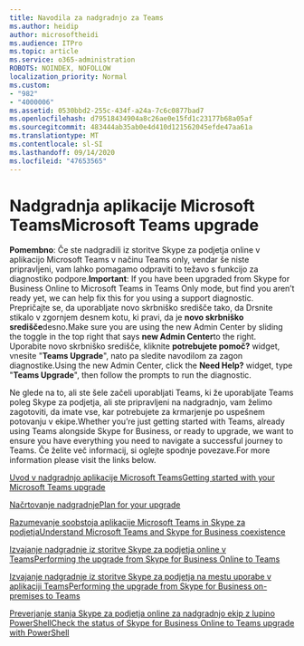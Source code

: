 ```yaml
---
title: Navodila za nadgradnjo za Teams
ms.author: heidip
author: microsoftheidi
ms.audience: ITPro
ms.topic: article
ms.service: o365-administration
ROBOTS: NOINDEX, NOFOLLOW
localization_priority: Normal
ms.custom:
- "982"
- "4000006"
ms.assetid: 0530bbd2-255c-434f-a24a-7c6c0877bad7
ms.openlocfilehash: d79518434904a8c26ae0e15fd1c23177b68a05af
ms.sourcegitcommit: 483444ab35ab0e4d410d121562045efde47aa61a
ms.translationtype: MT
ms.contentlocale: sl-SI
ms.lasthandoff: 09/14/2020
ms.locfileid: "47653565"
---
```

# <a name="microsoft-teams-upgrade"></a><span data-ttu-id="3aeb4-102">Nadgradnja aplikacije Microsoft Teams</span><span class="sxs-lookup"><span data-stu-id="3aeb4-102">Microsoft Teams upgrade</span></span>

<span data-ttu-id="3aeb4-103">**Pomembno**: Če ste nadgradili iz storitve Skype za podjetja online v aplikacijo Microsoft Teams v načinu Teams only, vendar še niste pripravljeni, vam lahko pomagamo odpraviti to težavo s funkcijo za diagnostiko podpore.</span><span class="sxs-lookup"><span data-stu-id="3aeb4-103">**Important**: If you have been upgraded from Skype for Business Online to Microsoft Teams in Teams Only mode, but find you aren’t ready yet, we can help fix this for you using a support diagnostic.</span></span> <span data-ttu-id="3aeb4-104">Prepričajte se, da uporabljate novo skrbniško središče tako, da Drsnite stikalo v zgornjem desnem kotu, ki pravi, da je **novo skrbniško središče**desno.</span><span class="sxs-lookup"><span data-stu-id="3aeb4-104">Make sure you are using the new Admin Center by sliding the toggle in the top right that says **new Admin Center**to the right.</span></span> <span data-ttu-id="3aeb4-105">Uporabite novo skrbniško središče, kliknite **potrebujete pomoč?** widget, vnesite "**Teams Upgrade**", nato pa sledite navodilom za zagon diagnostike.</span><span class="sxs-lookup"><span data-stu-id="3aeb4-105">Using the new Admin Center, click the **Need Help?** widget, type "**Teams Upgrade**", then follow the prompts to run the diagnostic.</span></span>

<span data-ttu-id="3aeb4-106">Ne glede na to, ali ste šele začeli uporabljati Teams, ki že uporabljate Teams poleg Skype za podjetja, ali ste pripravljeni na nadgradnjo, vam želimo zagotoviti, da imate vse, kar potrebujete za krmarjenje po uspešnem potovanju v ekipe.</span><span class="sxs-lookup"><span data-stu-id="3aeb4-106">Whether you’re just getting started with Teams, already using Teams alongside Skype for Business, or ready to upgrade, we want to ensure you have everything you need to navigate a successful journey to Teams.</span></span> <span data-ttu-id="3aeb4-107">Če želite več informacij, si oglejte spodnje povezave.</span><span class="sxs-lookup"><span data-stu-id="3aeb4-107">For more information please visit the links below.</span></span>

[<span data-ttu-id="3aeb4-108">Uvod v nadgradnjo aplikacije Microsoft Teams</span><span class="sxs-lookup"><span data-stu-id="3aeb4-108">Getting started with your Microsoft Teams upgrade</span></span>](https://docs.microsoft.com/MicrosoftTeams/upgrade-start-here)

[<span data-ttu-id="3aeb4-109">Načrtovanje nadgradnje</span><span class="sxs-lookup"><span data-stu-id="3aeb4-109">Plan for your upgrade</span></span>](https://docs.microsoft.com/MicrosoftTeams/upgrade-plan-journey)

[<span data-ttu-id="3aeb4-110">Razumevanje soobstoja aplikacije Microsoft Teams in Skype za podjetja</span><span class="sxs-lookup"><span data-stu-id="3aeb4-110">Understand Microsoft Teams and Skype for Business coexistence</span></span>](https://docs.microsoft.com/MicrosoftTeams/teams-and-skypeforbusiness-coexistence-and-interoperability)

[<span data-ttu-id="3aeb4-111">Izvajanje nadgradnje iz storitve Skype za podjetja online v Teams</span><span class="sxs-lookup"><span data-stu-id="3aeb4-111">Performing the upgrade from Skype for Business Online to Teams</span></span>](https://docs.microsoft.com/MicrosoftTeams/upgrade-to-teams-execute-skypeforbusinessonline)

[<span data-ttu-id="3aeb4-112">Izvajanje nadgradnje iz storitve Skype za podjetja na mestu uporabe v aplikaciji Teams</span><span class="sxs-lookup"><span data-stu-id="3aeb4-112">Performing the upgrade from Skype for Business on-premises to Teams</span></span>](https://docs.microsoft.com/MicrosoftTeams/upgrade-to-teams-execute-skypeforbusinesshybridonprem)
 
[<span data-ttu-id="3aeb4-113">Preverjanje stanja Skype za podjetja online za nadgradnjo ekip z lupino PowerShell</span><span class="sxs-lookup"><span data-stu-id="3aeb4-113">Check the status of Skype for Business Online to Teams upgrade with PowerShell</span></span>](https://docs.microsoft.com/powershell/module/skype/get-csteamsupgradestatus?view=skype-ps)